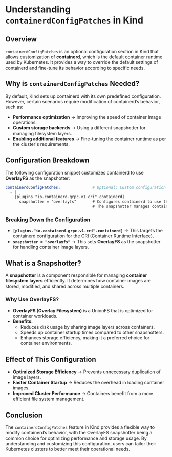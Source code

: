 # Understanding `containerdConfigPatches` in Kind

## Overview
`containerdConfigPatches` is an optional configuration section in Kind that allows customization of **containerd**, which is the default container runtime used by Kubernetes. It provides a way to override the default settings of containerd and fine-tune its behavior according to specific needs.

## Why is `containerdConfigPatches` Needed?
By default, Kind sets up containerd with its own predefined configuration. However, certain scenarios require modification of containerd’s behavior, such as:
- **Performance optimization** → Improving the speed of container image operations.
- **Custom storage backends** → Using a different snapshotter for managing filesystem layers.
- **Enabling additional features** → Fine-tuning the container runtime as per the cluster's requirements.

## Configuration Breakdown
The following configuration snippet customizes containerd to use **OverlayFS** as the snapshotter:

```yaml
containerdConfigPatches:              # Optional: Custom configuration for containerd, the container runtime.
  - |
    [plugins."io.containerd.grpc.v1.cri".containerd]
      snapshotter = "overlayfs"       # Configures containerd to use the "overlayfs" snapshotter, improving performance.
                                      # The snapshotter manages container file system layers efficiently, enhancing speed and storage efficiency.
```

### **Breaking Down the Configuration**
- **`[plugins."io.containerd.grpc.v1.cri".containerd]`** → This targets the containerd configuration for the CRI (Container Runtime Interface).
- **`snapshotter = "overlayfs"`** → This sets **OverlayFS** as the snapshotter for handling container image layers.

## What is a Snapshotter?
A **snapshotter** is a component responsible for managing **container filesystem layers** efficiently. It determines how container images are stored, modified, and shared across multiple containers.

### **Why Use OverlayFS?**
- **OverlayFS (Overlay Filesystem)** is a UnionFS that is optimized for container workloads.
- **Benefits:**
  - Reduces disk usage by sharing image layers across containers.
  - Speeds up container startup times compared to other snapshotters.
  - Enhances storage efficiency, making it a preferred choice for container environments.

## Effect of This Configuration
- **Optimized Storage Efficiency** → Prevents unnecessary duplication of image layers.
- **Faster Container Startup** → Reduces the overhead in loading container images.
- **Improved Cluster Performance** → Containers benefit from a more efficient file system management.

## Conclusion
The `containerdConfigPatches` feature in Kind provides a flexible way to modify containerd’s behavior, with the OverlayFS snapshotter being a common choice for optimizing performance and storage usage. By understanding and customizing this configuration, users can tailor their Kubernetes clusters to better meet their operational needs.


